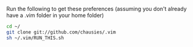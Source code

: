 Run the following to get these preferences (assuming you don't already have a .vim folder in your home folder)

```bash
cd ~/
git clone git://github.com/chausies/.vim
sh ~/.vim/RUN_THIS.sh
```
